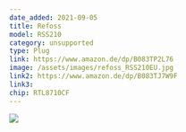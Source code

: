 ```yaml
---
date_added: 2021-09-05
title: Refoss 
model: RSS210
category: unsupported
type: Plug
link: https://www.amazon.de/dp/B083TP2L76
image: /assets/images/refoss_RSS210EU.jpg
link2: https://www.amazon.de/dp/B083TJ7W9F
link3: 
chip: RTL8710CF
---
```

![](/assets/images/refoss_RSS210EU_pcb.jpg)
